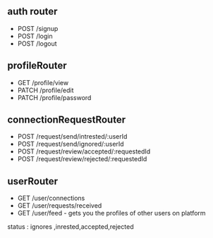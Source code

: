 ## auth router
- POST /signup
- POST /login
- POST /logout

## profileRouter
- GET /profile/view
- PATCH /profile/edit
- PATCH /profile/password

## connectionRequestRouter 
- POST /request/send/intrested/:userId  
- POST /request/send/ignored/:userId
- POST /request/review/accepted/:requestedId
- POST /request/review/rejected/:requestedId

## userRouter
- GET /user/connections
- GET /user/requests/received
- GET /user/feed - gets you the profiles of other users on platform

status : ignores ,inrested,accepted,rejected
